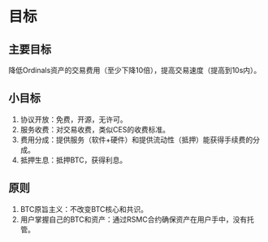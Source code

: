 目标
============

主要目标
-----
降低Ordinals资产的交易费用（至少下降10倍），提高交易速度（提高到10s内）。  


小目标
-----
1. 协议开放：免费，开源，无许可。  
2. 服务收费：对交易收费，类似CES的收费标准。  
3. 费用分成：提供服务（软件+硬件）和提供流动性（抵押）能获得手续费的分成。  
4. 抵押生息：抵押BTC，获得利息。  


原则
-----
1. BTC原旨主义：不改变BTC核心和共识。  
2. 用户掌握自己的BTC和资产：通过RSMC合约确保资产在用户手中，没有托管。  

